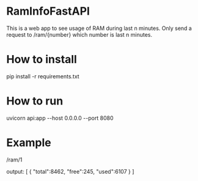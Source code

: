 # RamInfoFastAPI
This is a web app to see usage of RAM during last n minutes.
Only send a request to /ram/{number} which number is last n minutes.

# How to install
pip install -r requirements.txt

# How to run
uvicorn api:app --host 0.0.0.0 --port 8080

# Example
/ram/1

output:
[
    {
        "total":8462,
        "free":245,
        "used":6107
    }
]